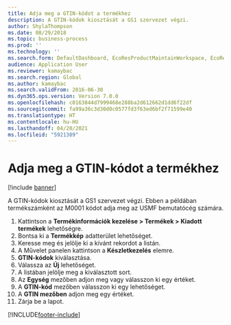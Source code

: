 ```yaml
---
title: Adja meg a GTIN-kódot a termékhez
description: A GTIN-kódok kiosztását a GS1 szervezet végzi.
author: ShylaThompson
ms.date: 08/29/2018
ms.topic: business-process
ms.prod: ''
ms.technology: ''
ms.search.form: DefaultDashboard, EcoResProductMaintainWorkspace, EcoResProductOpenCasesFormPart, EcoResProductDetailsExtended, InventItemGTIN, UnitOfMeasureLookup
audience: Application User
ms.reviewer: kamaybac
ms.search.region: Global
ms.author: kamaybac
ms.search.validFrom: 2016-06-30
ms.dyn365.ops.version: Version 7.0.0
ms.openlocfilehash: c0163844d7999468e288ba2d612662d1dd6f22df
ms.sourcegitcommit: fa99a36c3d30d0c0577fd3f63ed6bf2f71599e40
ms.translationtype: HT
ms.contentlocale: hu-HU
ms.lasthandoff: 04/20/2021
ms.locfileid: "5921389"
---
```

# <a name="enter-the-gtin-code-for-a-product"></a>Adja meg a GTIN-kódot a termékhez

[!include [banner](../../includes/banner.md)]

A GTIN-kódok kiosztását a GS1 szervezet végzi. Ebben a példában termékszámként az M0001 kódot adja meg az USMF bemutatócég számára.

1. Kattintson a **Termékinformációk kezelése \> Termékek \> Kiadott termékek** lehetőségre.
1. Bontsa ki a **Termékkép** adatterület lehetőséget.
1. Keresse meg és jelölje ki a kívánt rekordot a listán.
1. A Művelet panelen kattintson a **Készletkezelés** elemre.
1. **GTIN-kódok** kiválasztása.
1. Válassza az **Új** lehetőséget.
1. A listában jelölje meg a kiválasztott sort.
1. Az **Egység** mezőben adjon meg vagy válasszon ki egy értéket.
1. A **GTIN-kód** mezőben válasszon ki egy lehetőséget.
1. A **GTIN mezőben** adjon meg egy értéket.
1. Zárja be a lapot.



[!INCLUDE[footer-include](../../../includes/footer-banner.md)]